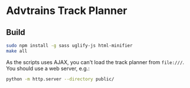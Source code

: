 # Advtrains Track Planner

## Build

```bash
sudo npm install -g sass uglify-js html-minifier
make all
```

As the scripts uses AJAX, you can't load the track planner from `file:///`. You should use a web server, e.g.:

```bash
python -m http.server --directory public/
```
